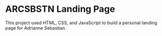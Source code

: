 # ARCSBSTN Landing Page

This project used HTML, CSS, and JavaScript to build a personal landing page for Adrianne Sebastian.
